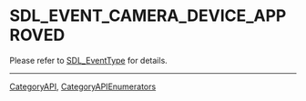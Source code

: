 # SDL_EVENT_CAMERA_DEVICE_APPROVED

Please refer to [SDL_EventType](SDL_EventType) for details.

----
[CategoryAPI](CategoryAPI), [CategoryAPIEnumerators](CategoryAPIEnumerators)

